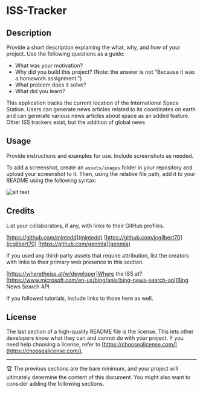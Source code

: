 # ISS-Tracker

## Description

Provide a short description explaining the what, why, and how of your project. Use the following questions as a guide:

- What was your motivation?
- Why did you build this project? (Note: the answer is not "Because it was a homework assignment.")
- What problem does it solve?
- What did you learn?

This application tracks the current location of the International Space Station. Users can generate news articles related to its coordinates on earth and can generate various news articles about space as an added feature. Other ISS trackers exist, but the addition of global news 

## Usage

Provide instructions and examples for use. Include screenshots as needed.

To add a screenshot, create an `assets/images` folder in your repository and upload your screenshot to it. Then, using the relative file path, add it to your README using the following syntax:

![alt text](assets/images/screenshot.png)

## Credits

List your collaborators, if any, with links to their GitHub profiles.

[https://github.com/mintedd](mintedd)
[https://github.com/jcgilbert70](jcgilbert70)
[https://github.com/genmla](genmla)

If you used any third-party assets that require attribution, list the creators with links to their primary web presence in this section.

[https://wheretheiss.at/w/developer]Where the ISS at?
[https://www.microsoft.com/en-us/bing/apis/bing-news-search-api]Bing News Search API

If you followed tutorials, include links to those here as well.

## License

The last section of a high-quality README file is the license. This lets other developers know what they can and cannot do with your project. If you need help choosing a license, refer to [https://choosealicense.com/](https://choosealicense.com/).

---

🏆 The previous sections are the bare minimum, and your project will ultimately determine the content of this document. You might also want to consider adding the following sections.



